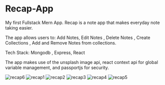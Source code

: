 # Recap-App
My first Fullstack Mern App. Recap is a note app that makes everyday note taking easier.

The app allows users to: Add Notes, Edit Notes , Delete Notes , Create Collections , Add and Remove Notes from collections.

 Tech Stack: Mongodb , Express, React

 The app makes use of the unsplash image api, react context api for global variable management, and passportjs for security.
 
![recap6](https://github.com/amarakamara/Recap-App/assets/122091196/3569600d-202c-47b0-b47d-faa8517f8eb2)
![recap1](https://github.com/amarakamara/Recap-App/assets/122091196/43f29a35-a613-4c7c-808c-bd88f342d2a8)
![recap2](https://github.com/amarakamara/Recap-App/assets/122091196/2c2ae5f5-d536-4551-8cd6-f932fc8ce019)
![recap3](https://github.com/amarakamara/Recap-App/assets/122091196/18b1b6bd-4ea1-4b31-aac8-e75e88822679)
![recap4](https://github.com/amarakamara/Recap-App/assets/122091196/2a527142-2455-438b-a43e-5855178afb4b)
![recap5](https://github.com/amarakamara/Recap-App/assets/122091196/6d47e73f-fc9d-4766-8c63-bab1e305da64)
